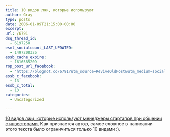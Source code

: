 ```yaml
---
title: 10 видов лжи, которые используют
author: Gray
type: posts
date: 2006-01-09T21:15:00+00:00
excerpt:
url: /6791
dsq_thread_id:
  - 6197250
esml_socialcount_LAST_UPDATED:
  - 1497208326
essb_cache_expire:
  - 1616585209
rop_post_url_facebook:
  - 'https://blognot.co/6791?utm_source=ReviveOldPost&utm_medium=social&utm_campaign=ReviveOldPost'
essb_c_facebook:
  - 13
essb_c_total:
  - 13
categories:
  - Uncategorized

---
```








<a href="http://blog.guykawasaki.com/2006/01/the_top_ten_lie_1.html" target="_blank">10 видов лжи, которые используют менеджеры стартапов при общении с инвесторами.</a> Как признается автор, самое сложное в написании этого текста было ограничиться только 10 видами :).